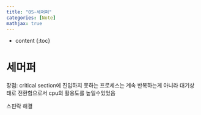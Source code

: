 ```yaml
---
title: "OS-세머퍼"
categories: [Note]
mathjax: true
---
```


* content
{:toc}


# 세머퍼

장점: critical section에 진입하지 못하는 프로세스는 계속 반복하는게 아니라 대기상태로 전환함으로서 cpu의 활용도를 높일수있었음

스핀락 해결
